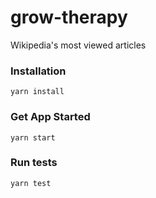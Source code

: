 # grow-therapy

Wikipedia's most viewed articles

### Installation

`yarn install`

### Get App Started

`yarn start`

### Run tests

`yarn test`
